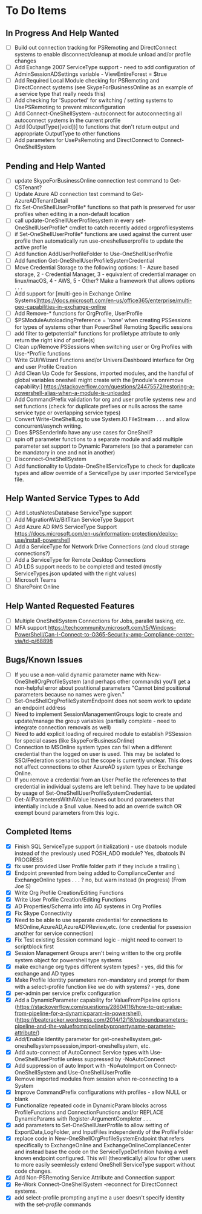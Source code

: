 # To Do Items

## In Progress And Help Wanted

- [ ] Build out connection tracking for PSRemoting and DirectConnect systems to enable disconnect/cleanup at module unload and/or profile changes
- [ ] Add Exchange 2007 ServiceType support - need to add configuration of AdminSessionADSettings variable - ViewEntireForest = $true
- [ ] Add Required Local Module checking for PSRemoting and DirectConnect systems (see SkypeForBusinessOnline as an example of a service type that really needs this)
- [ ] Add checking for 'Supported' for switching / setting systems to UsePSRemoting to prevent misconfiguration
- [ ] Add Connect-OneShellSystem -autoconnect for autoconnecting all autoconnect systems in the current profile
- [ ] Add [OutputType([void])] to functions that don't return output and appropriate OutputType to other functions
- [ ] Add parameters for UsePsRemoting and DirectConnect to Connect-OneShellSystem

## Pending and Help Wanted

- [ ] update SkypeForBusinessOnline connection test command to Get-CSTenant?
- [ ] Update Azure AD connection test command to Get-AzureADTenantDetail
- [ ] fix Set-OneShellUserProfile* functions so that path is preserved for user profiles when editing in a non-default location
- [ ] call update-OneShellUserProfilesystem in every set-OneShellUserProfile* cmdlet to catch recently added orgprofilesystems
- [ ] if Set-OneShellUserProfile* functions are used against the current user profile then automatically run use-oneshelluserprofile to update the active profile
- [ ] Add function AddUserProfileFolder to Use-OneShellUserProfile
- [ ] Add function Get-OneShellUserProfileSystemCredential
- [ ] Move Credential Storage to the following options: 1 - Azure based storage, 2 - Credential Manager, 3 - equivalent of credential manager on linux/macOS, 4 - AWS, 5 - Other?  Make a framework that allows options . . .
- [ ] Add support for [multi-geo in Exchange Online Systems]<https://docs.microsoft.com/en-us/office365/enterprise/multi-geo-capabilities-in-exchange-online>
- [ ] Add Remove-* functions for OrgProfile, UserProfile
- [ ] $PSModuleAutoloadingPreference = 'none' when creating PSSessions for types of systems other than PowerShell Remoting Specific sessions
- [ ] add filter to getpotential* functions for profiletype attribute to only return the right kind of profile(s)
- [ ] Clean up/Remove PSSessions when switching user or Org Profiles with Use-*Profile functions
- [ ] Write GUI/Wizard Functions and/or UniveralDashboard interface for Org and user Profile Creation
- [ ] Add Clean Up Code for Sessions, imported modules, and the handful of global variables oneshell might create with the [module's onremove capability:] <https://stackoverflow.com/questions/24475572/restoring-a-powershell-alias-when-a-module-is-unloaded>
- [ ] Add CommandPrefix validation for org and user profile systems new and set functions (check for duplicate prefixes or nulls across the same service type or overlapping service types)
- [ ] Convert Write-OneShellLog to use System.IO.FileStream . . . and allow concurrent/asynch writing.
- [ ] Does $PSSenderInfo have any use cases for OneShell?
- [ ] spin off parameter functions to a separate module and add multiple parameter set support to Dynamic Parameters (so that a parameter can be mandatory in one and not in another)
- [ ] Disconnect-OneShellSystem
- [ ] Add functionality to Update-OneShellServiceType to check for duplicate types and allow override of a ServiceType by user imported ServiceType file.

## Help Wanted Service Types to Add

- [ ] Add LotusNotesDatabase ServiceType support
- [ ] Add MigrationWiz/BitTitan ServiceType Support
- [ ] Add Azure AD RMS ServiceType Support <https://docs.microsoft.com/en-us/information-protection/deploy-use/install-powershell>
- [ ] Add a ServiceType for Network Drive Connections (and cloud storage connections?)
- [ ] Add a ServiceType for Remote Desktop Connections
- [ ] AD LDS support needs to be completed and tested (mostly ServiceTypes.json updated with the right values)
- [ ] Microsoft Teams
- [ ] SharePoint Online

## Help Wanted Requested Features

- [ ] Multiple OneShellSystem Connections for Jobs, parallel tasking, etc.
- [ ] MFA support <https://techcommunity.microsoft.com/t5/Windows-PowerShell/Can-I-Connect-to-O365-Security-amp-Compliance-center-via/td-p/68898>

## Bugs/Known Issues

- [ ] If you use a non-valid dynamic parameter name with New-OneShellOrgProfileSystem (and perhaps other commands) you'll get a non-helpful error about postitional parameters "Cannot bind positional parameters because no names were given."
- [ ] Set-OneShellOrgProfileSystemEndpoint does not seem work to update an endpoint address
- [ ] Need to implement SessionManagementGroups logic to create and update/manage the group variables (partially complete - need to integrate connection removals as well)
- [ ] Need to add explicit loading of required module to establish PSSession for special cases (like SkypeForBusinessOnline)
- [ ] Connection to MSOnline system types can fail when a different credential than the logged on user is used.  This may be isolated to SSO/Federation scenarios but the scope is currently unclear. This does not affect connections to other AzureAD system types or Exchange Online.
- [ ] If you remove a credential from an User Profile the references to that credential in individual systems are left behind.  They have to be updated by usage of Set-OneShellUserProfileSystemCredential.
- [ ] Get-AllParametersWithAValue leaves out bound parameters that intentially include a $null value.  Need to add an override switch OR exempt bound parameters from this logic.

## Completed Items

- [x] Finish SQL ServiceType support (initialization) - use dbatools module instead of the previously used POSH_ADO module? Yes, dbatools IN PROGRESS
- [x] fix user provided User Profile folder path if they include a trailing \
- [x] Endpoint prevented from being added to ComplianceCenter and ExchangeOnline types . . . ? no, but warn instead (in progress) (From Joe S)
- [x] Write Org Profile Creation/Editing Functions
- [x] Write User Profile Creation/Editing Functions
- [x] AD Properties/Schema info into AD systems in Org Profiles
- [x] Fix Skype Connectivity
- [x] Need to be able to use separate credential for connections to MSOnline,AzureAD,AzureADPReview,etc. (one credential for pssession another for service connection)
- [x] Fix Test existing Session command logic - might need to convert to scriptblock first
- [x] Session Management Groups aren't being written to the org profile system object for powershell type systems
- [x] make exchange org types different system types? - yes, did this for exchange and AD types
- [x] Make Profile Identity parameters non-mandatory and prompt for them with a select-profile function like we do with systems? - yes, done
- [x] per-admin per service prefix configuration
- [x] Add a DynamicParameter capability for ValueFromPipeline options (<https://stackoverflow.com/questions/28604116/how-to-get-value-from-pipeline-for-a-dynamicparam-in-powershell>),(<https://beatcracker.wordpress.com/2014/12/18/psboundparameters-pipeline-and-the-valuefrompipelinebypropertyname-parameter-attribute/>)
- [x] Add/Enable Identity parameter for get-oneshellsystem,get-oneshellsystempssession,import-oneshellsystem, etc.
- [x] Add auto-connect of AutoConnect Service types with Use-OneShellUserProfile unless suppressed by -NoAutoConnect
- [x] Add suppression of auto Import with -NoAutoImport on Connect-OneShellSystem and Use-OneShellUserProfile
- [x] Remove imported modules from session when re-connecting to a System
- [x] Improve CommandPrefix configurations with profiles - allow NULL or blank
- [x] Functionalize repeated code in DynamicParam blocks across ProfileFunctions and ConnectionFunctions and/or REPLACE DynamicParams with Register-ArgumentCompleter . . .
- [x] add parameters to Set-OneShellUserProfile to allow setting of ExportData,LogFolder, and InputFiles independently of the ProfileFolder
- [x] replace code in New-OneShellOrgProfileSystemEndpoint that refers specifically to ExchangeOnline and ExchangeOnlineComplianceCenter and instead base the code on the ServiceTypeDefinition having a well known endpoint configured. This will (theoretically) allow for other users to  more easily seemlessly extend OneShell ServiceType support without code changes.
- [x] Add Non-PSRemoting Service Attribute and Connection support
- [x] Re-Work Connect-OneShellSystem -reconnect for DirectConnect systems.
- [x] add select-profile prompting anytime a user doesn't specify identity with the set-*profile* commands